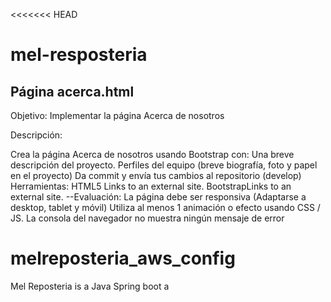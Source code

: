 <<<<<<< HEAD
# mel-resposteria

## Página acerca.html

Objetivo: Implementar la página Acerca de nosotros

Descripción:

Crea la página Acerca de nosotros usando Bootstrap con:
Una breve descripción del proyecto.
Perfiles del equipo (breve biografía, foto y papel en el proyecto)
Da commit y envía tus cambios al repositorio (develop)
Herramientas:
HTML5 Links to an external site.
BootstrapLinks to an external site.
--Evaluación:
La página debe ser responsiva (Adaptarse a desktop, tablet y móvil)
Utiliza al menos 1 animación o efecto usando CSS / JS.
La consola del navegador no muestra ningún mensaje de error
# melreposteria_aws_config
Mel Reposteria is a Java Spring boot a
